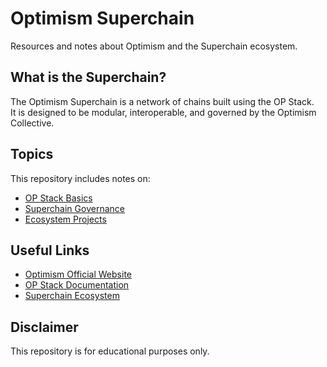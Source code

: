 # Optimism Superchain

Resources and notes about Optimism and the Superchain ecosystem.

## What is the Superchain?
The Optimism Superchain is a network of chains built using the OP Stack.  
It is designed to be modular, interoperable, and governed by the Optimism Collective.

## Topics
This repository includes notes on:

- [OP Stack Basics](notes/op-stack-basics.md)
- [Superchain Governance](notes/superchain-governance.md)
- [Ecosystem Projects](notes/ecosystem-projects.md)

## Useful Links
- [Optimism Official Website](https://www.optimism.io/)
- [OP Stack Documentation](https://stack.optimism.io/)
- [Superchain Ecosystem](https://www.optimism.io/ecosystem)

## Disclaimer
This repository is for educational purposes only.
